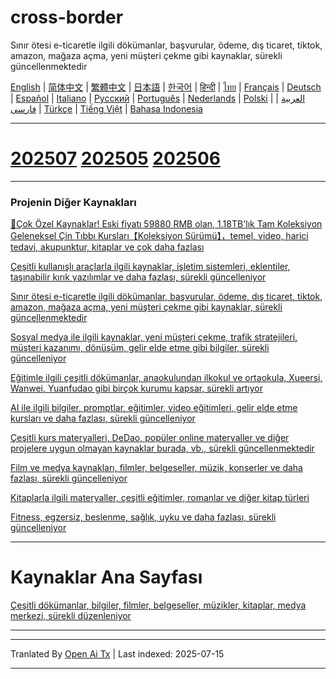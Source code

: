 # cross-border
Sınır ötesi e-ticaretle ilgili dökümanlar, başvurular, ödeme, dış ticaret, tiktok, amazon, mağaza açma, yeni müşteri çekme gibi kaynaklar, sürekli güncellenmektedir

[English](https://openaitx.github.io/view.html?user=mswnlz&project=cross-border&lang=en) | [简体中文](https://openaitx.github.io/view.html?user=mswnlz&project=cross-border&lang=zh-CN) | [繁體中文](https://openaitx.github.io/view.html?user=mswnlz&project=cross-border&lang=zh-TW) | [日本語](https://openaitx.github.io/view.html?user=mswnlz&project=cross-border&lang=ja) | [한국어](https://openaitx.github.io/view.html?user=mswnlz&project=cross-border&lang=ko) | [हिन्दी](https://openaitx.github.io/view.html?user=mswnlz&project=cross-border&lang=hi) | [ไทย](https://openaitx.github.io/view.html?user=mswnlz&project=cross-border&lang=th) | [Français](https://openaitx.github.io/view.html?user=mswnlz&project=cross-border&lang=fr) | [Deutsch](https://openaitx.github.io/view.html?user=mswnlz&project=cross-border&lang=de) | [Español](https://openaitx.github.io/view.html?user=mswnlz&project=cross-border&lang=es) | [Italiano](https://openaitx.github.io/view.html?user=mswnlz&project=cross-border&lang=it) | [Русский](https://openaitx.github.io/view.html?user=mswnlz&project=cross-border&lang=ru) | [Português](https://openaitx.github.io/view.html?user=mswnlz&project=cross-border&lang=pt) | [Nederlands](https://openaitx.github.io/view.html?user=mswnlz&project=cross-border&lang=nl) | [Polski](https://openaitx.github.io/view.html?user=mswnlz&project=cross-border&lang=pl) | [العربية](https://openaitx.github.io/view.html?user=mswnlz&project=cross-border&lang=ar) | [فارسی](https://openaitx.github.io/view.html?user=mswnlz&project=cross-border&lang=fa) | [Türkçe](https://openaitx.github.io/view.html?user=mswnlz&project=cross-border&lang=tr) | [Tiếng Việt](https://openaitx.github.io/view.html?user=mswnlz&project=cross-border&lang=vi) | [Bahasa Indonesia](https://openaitx.github.io/view.html?user=mswnlz&project=cross-border&lang=id)

------------
# [202507](https://raw.githubusercontent.com/mswnlz/cross-border/main/202507.md) [202505](https://raw.githubusercontent.com/mswnlz/cross-border/main/202505.md) [202506](https://raw.githubusercontent.com/mswnlz/cross-border/main/202506.md)



---------------
### Projenin Diğer Kaynakları

[🎁Çok Özel Kaynaklar! Eski fiyatı 59880 RMB olan, 1.18TB'lık Tam Koleksiyon Geleneksel Çin Tıbbı Kursları【Koleksiyon Sürümü】，temel, video, harici tedavi, akupunktur, kitaplar ve çok daha fazlası](https://github.com/mswnlz/chinese-traditional)

[Çeşitli kullanışlı araçlarla ilgili kaynaklar, işletim sistemleri, eklentiler, taşınabilir kırık yazılımlar ve daha fazlası, sürekli güncelleniyor](https://github.com/mswnlz/tools)


[Sınır ötesi e-ticaretle ilgili dökümanlar, başvurular, ödeme, dış ticaret, tiktok, amazon, mağaza açma, yeni müşteri çekme gibi kaynaklar, sürekli güncellenmektedir](https://github.com/mswnlz/cross-border)

[Sosyal medya ile ilgili kaynaklar, yeni müşteri çekme, trafik stratejileri, müşteri kazanımı, dönüşüm, gelir elde etme gibi bilgiler, sürekli güncelleniyor](https://github.com/mswnlz/self-media)

[Eğitimle ilgili çeşitli dökümanlar, anaokulundan ilkokul ve ortaokula, Xueersi, Wanwei, Yuanfudao gibi birçok kurumu kapsar, sürekli artıyor](https://github.com/mswnlz/edu-knowlege)

[AI ile ilgili bilgiler, promptlar, eğitimler, video eğitimleri, gelir elde etme kursları ve daha fazlası, sürekli güncelleniyor](https://github.com/mswnlz/AIknowledge)

[Çeşitli kurs materyalleri, DeDao, popüler online materyaller ve diğer projelere uygun olmayan kaynaklar burada, vb., sürekli güncellenmektedir](https://github.com/mswnlz/curriculum)

[Film ve medya kaynakları, filmler, belgeseller, müzik, konserler ve daha fazlası, sürekli güncelleniyor](https://github.com/mswnlz/movies)

[Kitaplarla ilgili materyaller, çeşitli eğitimler, romanlar ve diğer kitap türleri](https://github.com/mswnlz/book)

[Fitness, egzersiz, beslenme, sağlık, uyku ve daha fazlası, sürekli güncelleniyor](https://github.com/mswnlz/healthy)



---------------

# Kaynaklar Ana Sayfası
[Çeşitli dökümanlar, bilgiler, filmler, belgeseller, müzikler, kitaplar, medya merkezi, sürekli düzenleniyor](https://github.com/mswnlz)

---------------


---

Tranlated By [Open Ai Tx](https://github.com/OpenAiTx/OpenAiTx) | Last indexed: 2025-07-15

---